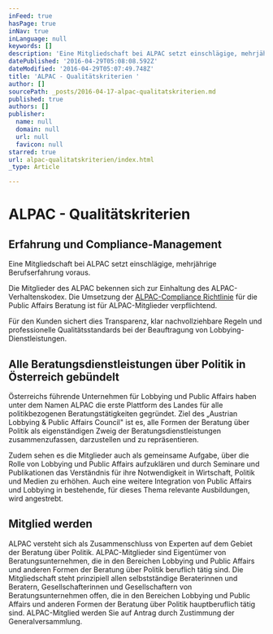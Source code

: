 ```yaml
---
inFeed: true
hasPage: true
inNav: true
inLanguage: null
keywords: []
description: 'Eine Mitgliedschaft bei ALPAC setzt einschlägige, mehrjährige Berufserfahrung voraus.'
datePublished: '2016-04-29T05:08:08.592Z'
dateModified: '2016-04-29T05:07:49.748Z'
title: 'ALPAC - Qualitätskriterien '
author: []
sourcePath: _posts/2016-04-17-alpac-qualitatskriterien.md
published: true
authors: []
publisher:
  name: null
  domain: null
  url: null
  favicon: null
starred: true
url: alpac-qualitatskriterien/index.html
_type: Article

---
```

# ALPAC - Qualitätskriterien 

## Erfahrung und Compliance-Management 

Eine Mitgliedschaft bei ALPAC setzt einschlägige, mehrjährige Berufserfahrung voraus.

Die Mitglieder des ALPAC bekennen sich zur Einhaltung des ALPAC-Verhaltenskodex. Die Umsetzung der [ALPAC-Compliance Richtlinie][0] für die Public Affairs Beratung ist für ALPAC-Mitglieder verpflichtend. 

Für den Kunden sichert dies Transparenz, klar nachvollziehbare Regeln und professionelle Qualitätsstandards bei der Beauftragung von Lobbying-Dienstleistungen.

## Alle Beratungsdienstleistungen über Politik in Österreich gebündelt

Österreichs führende Unternehmen für Lobbying und Public Affairs haben unter dem Namen ALPAC die erste Plattform des Landes für alle politikbezogenen Beratungstätigkeiten gegründet. Ziel des „Austrian Lobbying & Public Affairs Council" ist es, alle Formen der Beratung über Politik als eigenständigen Zweig der Beratungsdienstleistungen zusammenzufassen, darzustellen und zu repräsentieren.

Zudem sehen es die Mitglieder auch als gemeinsame Aufgabe, über die Rolle von Lobbying und Public Affairs aufzuklären und durch Seminare und Publikationen das Verständnis für ihre Notwendigkeit in Wirtschaft, Politik und Medien zu erhöhen. Auch eine weitere Integration von Public Affairs und Lobbying in bestehende, für dieses Thema relevante Ausbildungen, wird angestrebt.

## Mitglied werden

ALPAC versteht sich als Zusammenschluss von Experten auf dem Gebiet der Beratung über Politik. ALPAC-Mitglieder sind Eigentümer von Beratungsunternehmen, die in den Bereichen Lobbying und Public Affairs und anderen Formen der Beratung über Politik beruflich tätig sind. Die Mitgliedschaft steht prinzipiell allen selbstständige Beraterinnen und Beratern, Gesellschafterinnen und Gesellschaftern von Beratungsunternehmen offen, die in den Bereichen Lobbying und Public Affairs und anderen Formen der Beratung über Politik hauptberuflich tätig sind. ALPAC-Mitglied werden Sie auf Antrag durch Zustimmung der Generalversammlung.

[0]: http://info.publicaffairs.cc/Freigegebene%20Dokumente/CRL_ALPAC_20140717.pdf